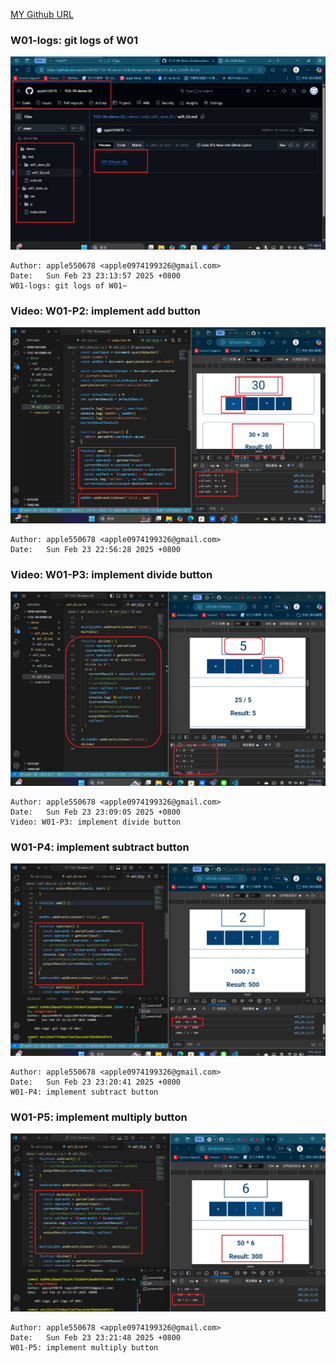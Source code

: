 [MY Github URL](https://github.com/apple550678/1132-1N-demo-02)

### W01-logs: git logs of W01

![](w01-logs.png)

```
Author: apple550678 <apple0974199326@gmail.com>
Date:   Sun Feb 23 23:13:57 2025 +0800
W01-logs: git logs of W01~
```

### Video: W01-P2: implement add button

![](w01-p2.png)

```
Author: apple550678 <apple0974199326@gmail.com>
Date:   Sun Feb 23 22:56:28 2025 +0800
```

### Video: W01-P3: implement divide button

![](w01-p3.png)

```
Author: apple550678 <apple0974199326@gmail.com>
Date:   Sun Feb 23 23:09:05 2025 +0800
Video: W01-P3: implement divide button
```

### W01-P4: implement subtract button

![](w01-p4.png)

```
Author: apple550678 <apple0974199326@gmail.com>
Date:   Sun Feb 23 23:20:41 2025 +0800
W01-P4: implement subtract button
```

### W01-P5: implement multiply button

![](w01-p5.png)

```
Author: apple550678 <apple0974199326@gmail.com>
Date:   Sun Feb 23 23:21:48 2025 +0800
W01-P5: implement multiply button
```
